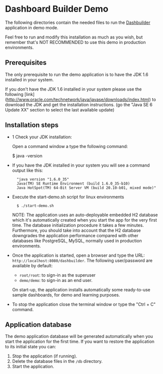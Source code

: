 Dashboard Builder Demo
=======================

The following directories contain the needed files to run the [Dashbuilder](https://github.com/droolsjbpm/dashboard-builder) application in demo mode.

Feel free to run and modify this installation as much as you wish, but remember that's NOT
RECOMMENDED to use this demo in production environments.


Prerequisites
-------------------

The only prerequisite to run the demo application is to have the JDK 1.6 installed in your system.

If you don't have the JDK 1.6 installed in your system please use the following [link]
(http://www.oracle.com/technetwork/java/javase/downloads/index.html) to download the JDK and get
the installation instructions. (go the "Java SE 6 Update XX" section to select the last available update)

Installation steps
------------------

* 1 Check your JDK installation:

  Open a command window a type the following command:

    $ java -version

* If you have the JDK installed in your system you will see a command output like this:

        "java version "1.6.0_35"
        Java(TM) SE Runtime Environment (build 1.6.0_35-b10)
        Java HotSpot(TM) 64-Bit Server VM (build 20.10-b01, mixed mode)"


* Execute the start-demo.sh script for linux environments 

        $ ./start-demo.sh


  NOTE: The application uses an auto-deployable embedded H2 database which it's automatically created when you start
  the app for the very first time. The database initialization procedure it takes a few minutes. Furthermore, you should
  take into account that the H2 database downgrades the application performance compared with other databases like
  PostgreSQL, MySQL, normally used in production environments.

* Once the application is started, open a browser and type the URL: <code>http://localhost:8080/dashbuilder</code>.
The following user/password are available by default:

    * <code>root/root</code>: to sign-in as the superuser
    * <code>demo/demo</code>: to sign-in as an end user.

  On start-up, the application installs automatically some ready-to-use sample dashboards, for demo and learning purposes.

* To stop the application close the terminal window or type the "Ctrl + C" command.

Application database
----------------------

The demo application database will be generated automatically when you start the application for the first time.
If you want to restore the application to its initial state you can:

1. Stop the application (if running).
2. Delete the database files in the <code>/db</code> directory.
3. Start the application.
